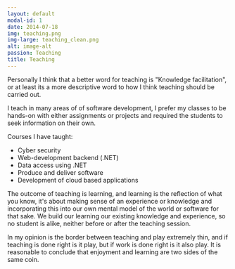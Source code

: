 ```yaml
---
layout: default
modal-id: 1
date: 2014-07-18
img: teaching.png
img-large: teaching_clean.png
alt: image-alt
passion: Teaching
title: Teaching
---
```


Personally I think that a better word for teaching is "Knowledge facilitation", or at least its a more descriptive word to how I think teaching should be carried out.

I teach in many areas of of software development, I prefer my classes to be hands-on with either assignments or projects and required the students to seek information on their own.

Courses I have taught:
* Cyber security
* Web-development backend (.NET)
* Data access using .NET
* Produce and deliver software
* Development of cloud based applications

The outcome of teaching is learning, and learning is the reflection of what you know, it's about making sense of an experience or knowledge and incorporating this into our own mental model of the world or software for that sake.
We build our learning our existing knowledge and experience, so no student is alike, neither before or after the teaching session.

In my opinion is the border between teaching and play extremely thin, and if teaching is done right is it play, but if work is done right is it also play.
It is reasonable to conclude that enjoyment and learning are two sides of the same coin.
